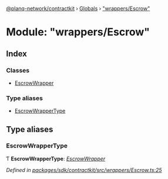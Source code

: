 [@planq-network/contractkit](../README.md) › [Globals](../globals.md) › ["wrappers/Escrow"](_wrappers_escrow_.md)

# Module: "wrappers/Escrow"

## Index

### Classes

* [EscrowWrapper](../classes/_wrappers_escrow_.escrowwrapper.md)

### Type aliases

* [EscrowWrapperType](_wrappers_escrow_.md#escrowwrappertype)

## Type aliases

###  EscrowWrapperType

Ƭ **EscrowWrapperType**: *[EscrowWrapper](../classes/_wrappers_escrow_.escrowwrapper.md)*

*Defined in [packages/sdk/contractkit/src/wrappers/Escrow.ts:25](https://github.com/planq-network/planq-sdk/blob/master/packages/sdk/contractkit/src/wrappers/Escrow.ts#L25)*

